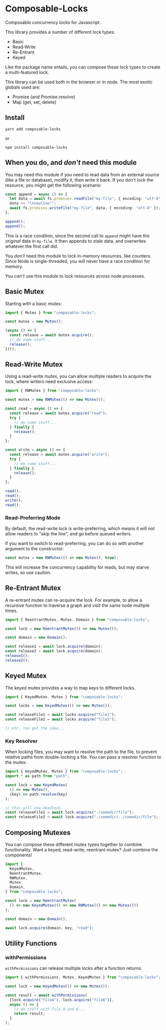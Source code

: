 # Composable-Locks

Composable concurrency locks for Javascript.

This library provides a number of different lock types:

- Basic
- Read-Write
- Re-Entrant
- Keyed

Like the package name entails, you can compose these lock types to create a multi-featured lock.

This library can be used both in the browser or in node. The most exotic globals used are:

- Promise (and Promise.resolve)
- Map (get, set, delete)

## Install

```
yarn add composable-locks
```

or

```
npm install composable-locks
```

## When you do, and _don't_ need this module

You may need this module if you need to read data from an external source (like a file or database), modify it, then write it back. If you don't lock the resource, you might get the following scenario:

```ts
const append = async () => {
  let data = await fs.promises.readFile("my-file", { encoding: "utf-8" });
  data += "\nnewline!";
  await fs.promises.writeFile("my-file", data, { encoding: "utf-8" });
};

append();
append();
```

This is a race condition, since the second call to `append` might have the _original_ data in `my-file`. It then appends to stale data, and overwrites whatever the first call did.

You _don't_ need this module to lock in-memory resources, like counters. Since Node is single-threaded, you will never have a race condition for memory.

You _can't_ use this module to lock resources _across_ node processes.

## Basic Mutex

Starting with a basic mutex:

```ts
import { Mutex } from "composable-locks";

const mutex = new Mutex();

(async () => {
  const release = await mutex.acquire();
  // do some stuff...
  release();
})();
```

## Read-Write Mutex

Using a read-write mutex, you can allow multiple readers to acquire the lock, where writers need exclusive access:

```ts
import { RWMutex } from "composable-locks";

const mutex = new RWMutex(() => new Mutex());

const read = async () => {
  const release = await mutex.acquire("read");
  try {
    // do some stuff...
  } finally {
    release();
  }
};

const write = async () => {
  const release = await mutex.acquire("write");
  try {
    // do some stuff...
  } finally {
    release();
  }
};

read();
read();
write();
read();
```

### Read-Preferring Mode

By default, the read-write lock is write-preferring, which means it will not allow readers to "skip the line", and go before queued writers.

If you want to switch to read-preferring, you can do so with another argument to the constructor:

```ts
const mutex = new RWMutex(() => new Mutex(), true);
```

This will increase the concurrency capability for reads, but may starve writes, so use caution.

## Re-Entrant Mutex

A re-entrant mutex can re-acquire the lock. For example, to allow a recursive function to traverse a graph and visit the same node multiple times.

```ts
import { ReentrantMutex, Mutex, Domain } from "composable-locks";

const lock = new ReentrantMutex(() => new Mutex());

const domain = new Domain();

const release1 = await lock.acquire(domain);
const release2 = await lock.acquire(domain);
release1();
release2();
```

## Keyed Mutex

The keyed mutex provides a way to map keys to different locks.

```ts
import { KeyedMutex, Mutex } from "composable-locks";

const locks = new KeyedMutex(() => new Mutex());

const releaseFile1 = await locks.acquire("file1");
const releaseFile2 = await locks.acquire("file2");

// etc. You get the idea...
```

### Key Resolver

When locking files, you may want to resolve the path to the file, to prevent relative paths from double-locking a file. You can pass a resolver function to the mutex:

```ts
import { KeyedMutex, Mutex } from "composable-locks";
import * as path from "path";

const lock = new KeyedMutex(
  () => new Mutex(),
  (key) => path.resolve(key)
);

// this will now deadlock
const releaseFile1 = await lock.acquire("./somedir/file");
const releaseFile2 = await lock.acquire("./somedir/../somedir/file");
```

## Composing Mutexes

You can compose these different mutex types together to combine functionality. Want a keyed, read-write, reentrant mutex? Just combine the components!

```ts
import {
  KeyedMutex,
  ReentrantMutex,
  RWMutex,
  Mutex,
  Domain,
} from "composable-locks";

const lock = new ReentrantMutex(
  () => new KeyedMutex(() => new RWMutex(() => new Mutex()))
);

const domain = new Domain();

await lock.acquire(domain, key, "read");
```

## Utility Functions

### withPermissions

`withPermissions` can release multiple locks after a function returns.

```ts
import { withPermissions, Mutex, KeyedMutex } from "composable-locks";

const lock = new KeyedMutex(() => new Mutex());

const result = await withPermissions(
  [lock.acquire("fileA"), lock.acquire("fileB")],
  async () => {
    // do stuff with file A and B...
    return result;
  }
);
```
